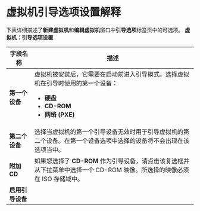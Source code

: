 # 虚拟机引导选项设置解释

下表详细描述了**新建虚拟机**和**编辑虚拟机**窗口中**引导选项**标签页中的可选项。
**虚拟机：引导选项设置**

| **字段名称** | **描述** |
| ------------ | -------- |
| **第一个设备** | 虚拟机被安装后，它需要在启动前进入引导模式。选择虚拟机在引导时使用的第一个设备：<ul><li>**硬盘**</li><li>**CD-ROM**</li><li>**网络 (PXE)**</li></ul> |
| **第二个设备** | 选择当虚拟机的第一个引导设备无效时用于引导虚拟机的第二个设备。在第一个设备选项中选择的设备将不会出现在该选项当中。 |
| **附加 CD** | 如果您选择了 **CD-ROM** 作为引导设备，请点击该复选框并从下拉菜单中选择一个 CD-ROM 映像。所选择的映像必须在 ISO 存储域中。 |
| **启用引导设备** |  |
